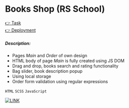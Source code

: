 # Books Shop (RS School)
[👉 Task](https://github.com/rolling-scopes-school/js-fe-course-en/blob/main/tasks/books-shop/books-shop.md)  
[👉 Deployment](https://bayanalex.github.io/rs-books-shop/)  
##### Description:  
- Pages *Main* and *Order* of own design
- HTML body of page *Main* is fully created using JS DOM
- Drag and drop, books search and rating functionality
- Bag slider, book description popup
- Using local storage
- Order form validation using regular expressions
  
`HTML` `SCSS` `JavaScript`  

[![LINK](https://github.com/BayanAlex/portfolio/blob/main/img/bookshop.png)](https://bayanalex.github.io/rs-books-shop/)
